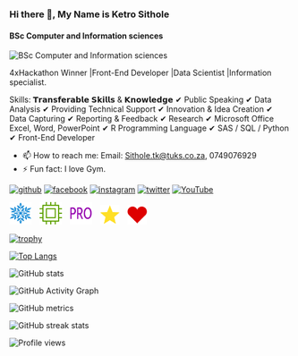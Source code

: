### Hi there 👋, My Name is Ketro Sithole
#### BSc Computer and Information sciences 
![BSc Computer and Information sciences ](https://arturssmirnovs.github.io/github-profile-readme-generator/images/banner.png)

4xHackathon Winner |Front-End Developer |Data Scientist |Information specialist.

Skills: 𝗧𝗿𝗮𝗻𝘀𝗳𝗲𝗿𝗮𝗯𝗹𝗲 𝗦𝗸𝗶𝗹𝗹𝘀 & 𝗞𝗻𝗼𝘄𝗹𝗲𝗱𝗴𝗲  ✔ Public Speaking ✔ Data Analysis  ✔ Providing Technical Support ✔ Innovation & Idea Creation ✔ Data Capturing ✔ Reporting & Feedback ✔ Research  ✔ Microsoft Office Excel, Word, PowerPoint ✔ R Programming Language ✔ SAS / SQL / Python ✔ Front-End Developer

- 📫 How to reach me: Email: Sithole.tk@tuks.co.za, 0749076929  
- ⚡ Fun fact: I love Gym. 


[<img src='https://cdn.jsdelivr.net/npm/simple-icons@3.0.1/icons/github.svg' alt='github' height='40'>](https://github.com/KetroSithole)  [<img src='https://cdn.jsdelivr.net/npm/simple-icons@3.0.1/icons/facebook.svg' alt='facebook' height='40'>](https://www.facebook.com/ketrosithole)  [<img src='https://cdn.jsdelivr.net/npm/simple-icons@3.0.1/icons/instagram.svg' alt='instagram' height='40'>](https://www.instagram.com/https://www.instagram.com/tman.fit/?hl=en/)  [<img src='https://cdn.jsdelivr.net/npm/simple-icons@3.0.1/icons/twitter.svg' alt='twitter' height='40'>](https://twitter.com/KetroSithole)  [<img src='https://cdn.jsdelivr.net/npm/simple-icons@3.0.1/icons/youtube.svg' alt='YouTube' height='40'>](https://www.youtube.com/channel/https://www.youtube.com/channel/UCVSo2nOxj8UjAxuZfbamtRg)  

<a href='https://archiveprogram.github.com/'><img src='https://raw.githubusercontent.com/acervenky/animated-github-badges/master/assets/acbadge.gif' width='40' height='40'></a> <a href='https://docs.github.com/en/developers'><img src='https://raw.githubusercontent.com/acervenky/animated-github-badges/master/assets/devbadge.gif' width='40' height='40'></a> <a href='https://github.com/pricing'><img src='https://raw.githubusercontent.com/acervenky/animated-github-badges/master/assets/pro.gif' width='40' height='40'></a> <a href='https://stars.github.com/'><img src='https://raw.githubusercontent.com/acervenky/animated-github-badges/master/assets/starbadge.gif' width='35' height='35'></a> <a href='https://docs.github.com/en/github/supporting-the-open-source-community-with-github-sponsors'><img src='https://raw.githubusercontent.com/acervenky/animated-github-badges/master/assets/sponsorbadge.gif' width='35' height='35'></a> 

[![trophy](https://github-profile-trophy.vercel.app/?username=KetroSithole)](https://github.com/ryo-ma/github-profile-trophy)

[![Top Langs](https://github-readme-stats.vercel.app/api/top-langs/?username=KetroSithole)](https://github.com/anuraghazra/github-readme-stats)

![GitHub stats](https://github-readme-stats.vercel.app/api?username=KetroSithole&show_icons=true)  

![GitHub Activity Graph](https://activity-graph.herokuapp.com/graph?username=KetroSithole)  

![GitHub metrics](https://metrics.lecoq.io/KetroSithole)  

![GitHub streak stats](https://github-readme-streak-stats.herokuapp.com/?user=KetroSithole)  

![Profile views](https://gpvc.arturio.dev/KetroSithole)  
